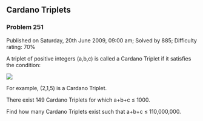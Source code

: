 Cardano Triplets
----------------

### Problem 251

Published on Saturday, 20th June 2009, 09:00 am; Solved by 885;
Difficulty rating: 70%

A triplet of positive integers (a,b,c) is called a Cardano Triplet if it
satisfies the condition:

![](project/images/p251_cardano.gif)

For example, (2,1,5) is a Cardano Triplet.

There exist 149 Cardano Triplets for which a+b+c ≤ 1000.

Find how many Cardano Triplets exist such that a+b+c ≤ 110,000,000.
